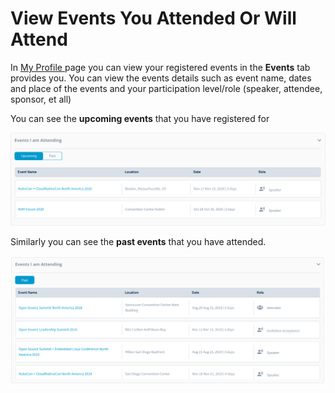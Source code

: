 # View Events You Attended Or Will Attend

In [My Profile ](https://myprofile.linuxfoundation.org/)page you can view your registered events in the **Events** tab provides you. You can view the events details such as event name, dates and place of the events and your participation level/role \(speaker, attendee, sponsor, et all\)

You can see the **upcoming events** that you have registered for

![Upcoming Event Participation](../.gitbook/assets/upcomingevents.png)

Similarly you can see the **past events** that you have attended.

![Past Event Participation](../.gitbook/assets/pastevents.png)



